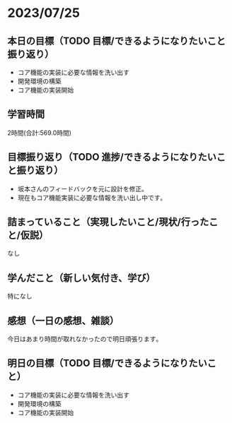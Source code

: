 # 2023/07/25
## 本日の目標（TODO 目標/できるようになりたいこと振り返り）
- コア機能の実装に必要な情報を洗い出す
- 開発環境の構築
- コア機能の実装開始
## 学習時間
2時間(合計:569.0時間)
## 目標振り返り（TODO 進捗/できるようになりたいこと振り返り）
- 坂本さんのフィードバックを元に設計を修正｡  
- 現在もコア機能実装に必要な情報を洗い出し中です｡
## 詰まっていること（実現したいこと/現状/行ったこと/仮説）
なし
## 学んだこと（新しい気付き、学び）
特になし
## 感想（一日の感想、雑談）
今日はあまり時間が取れなかったので明日頑張ります｡
## 明日の目標（TODO 目標/できるようになりたいこと）
- コア機能の実装に必要な情報を洗い出す
- 開発環境の構築
- コア機能の実装開始